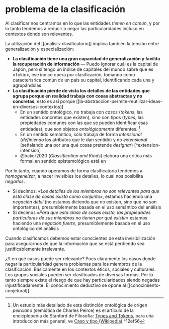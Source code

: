 # problema de la clasificación
Al clasificar nos centramos en lo que las entidades *tienen en común*, y por lo tanto tendemos a reducir o negar las particularidades incluso en contextos donde son relevantes.

La utilización del [[analisis-clasificatorio]] implica también la tensión entre generalización y especialización:

- **La clasificación tiene una gran capacidad de generalización y facilita la recuperación de información** — Puedo ignorar cuál es la capital de Japón, pero si tengo un índice de capitales del mundo sabré que es «Tokio», ese índice opera por clasificación, tomando como caracterísrica común de un país su capital, identificando cada una y agrupándolas 
- **La clasificación pierde de vista los detalles de las entidades que agrupa porque en realidad trabaja con cosas abstractas y no concretas**, esto es así porque [[la-abstraccion-permite-reutilizar-ideas-en-diversos-contextos]]
	- En un sentido ontológico, no trabaja con *casos* (*tokens*, las entidades concretas que existen), sino con tipos (*types*, las propiedades comunes con las que se pueden identificar esas entidades), que son objetos *ontológicamente* diferentes. [^tipo-caso] 
	- En un sentido semántico, sólo trabaja de forma *intensional* (*definiendo* los atributos que le dan sentido) y no *extensional* (señalando una por una qué cosas pretende *designar*) [^extension-intension]
	- @baker2020 (*Classification and Kinds*) elabora una crítica más formal en sentido epistemológico está en 

Por lo tanto, cuando operamos de forma clasificatoria tendemos a *homogeneizar*, a hacer invisibles los detalles, lo cual nos posibilita *negarlos*.

- Si decimos: *«Los detalles de los miembros no son relevantes para que esta clase de cosas exista como conjunto»*, estamos haciendo una *negación débil* (no estamos diciendo que no existen, sino que no son importantes), presumiblemente basada en el uso semántico del análisis
- Si decimos *«Para que esta clase de cosas exista, las propiedades particulares de sus miembros no tienen por qué existir»* estamos haciendo una *negación fuerte*, presumiblemente basada en el uso ontológico del análisis

Cuando clasificamos debemos estar conscientes de esta invisibilización para asegurarnos de que la información que se está perdiendo sea justificablemente irrelevante. 

¿Y en qué casos puede ser relevante? Pues claramente los casos donde negar la particularidad genera problemas para los miembros de la clasificación. Básicamente en los contextos éticos, sociales y culturales. Los grupos sociales pueden ser clasificados de diversas formas. Por lo tanto siempre existe el riesgo de que hay particularidades siendo negadas injustificadamente. El conocimiento deductivo se opone al [[conocimiento-conjetural]].

[^tipo-caso]: Un estudio más detallado de esta distinción ontológica de origen *peirciano* (semiótica de Charles Peirce) es el artículo de la encicplopedia de Stanford de Filosofía: [Types and Tokens](https://plato.stanford.edu/entries/types-tokens/), para una introducción más general, ve [Caso y tipo (Wikipedia)](https://es.wikipedia.org/wiki/Caso_y_tipo) ^12ef56

[^extension-intencion]: Mira: [Intensional Logic (Stanford Encyclopedia of Philosophy)](https://plato.stanford.edu/entries/logic-intensional/)
